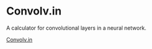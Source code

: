 # Convolv.in

A calculator for convolutional layers in a neural network.

[Convolv.in](https://www.convolv.in)
